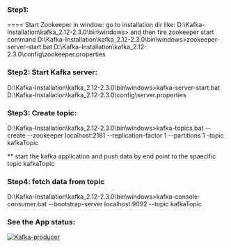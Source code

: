 

### Step1:
====
Start Zookeeper in window: go to installation dir like: D:\Kafka-Installation\kafka_2.12-2.3.0\bin\windows> and then 
fire zookeeper start command
D:\Kafka-Installation\kafka_2.12-2.3.0\bin\windows>zookeeper-server-start.bat D:\Kafka-Installation\kafka_2.12-2.3.0\config\zookeeper.properties

### Step2: Start Kafka server:

D:\Kafka-Installation\kafka_2.12-2.3.0\bin\windows>kafka-server-start.bat  D:\Kafka-Installation\kafka_2.12-2.3.0\config\server.properties

### Step3: Create topic:

D:\Kafka-Installation\kafka_2.12-2.3.0\bin\windows>kafka-topics.bat --create --zookeeper localhost:2181 --replication-factor 1 --partitions 1 -topic kafkaTopic

** start the kafka application and push data by end point to the spaecific topic kafkaTopic

### Step4: fetch data from topic

D:\Kafka-Installation\kafka_2.12-2.3.0\bin\windows>kafka-console-consumer.bat --bootstrap-server  localhost:9092 --topic kafkaTopic


### See the App status: 

[
![Kafka-producer](https://user-images.githubusercontent.com/48691043/64922843-571b2e00-d7f1-11e9-86ee-0e366da418ae.JPG)
](url)
